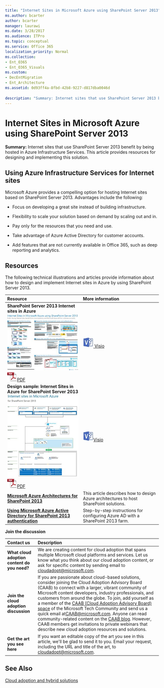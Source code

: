 ```yaml
---
title: "Internet Sites in Microsoft Azure using SharePoint Server 2013"
ms.author: bcarter
author: bcarter
manager: laurawi
ms.date: 3/28/2017
ms.audience: ITPro
ms.topic: conceptual
ms.service: Office 365
localization_priority: Normal
ms.collection:
- Ent_O365
- Ent_O365_Visuals
ms.custom:
- DecEntMigration
- Ent_Architecture
ms.assetid: 0d93ff4a-8fbd-42b8-9227-d817dba0046d

description: "Summary: Internet sites that use SharePoint Server 2013 benefit by being hosted in Azure Infrastructure Services. This article provides resources for designing and implementing this solution."
---
```


# Internet Sites in Microsoft Azure using SharePoint Server 2013

 **Summary:** Internet sites that use SharePoint Server 2013 benefit by being hosted in Azure Infrastructure Services. This article provides resources for designing and implementing this solution.
  
## Using Azure Infrastructure Services for Internet sites

Microsoft Azure provides a compelling option for hosting Internet sites based on SharePoint Server 2013. Advantages include the following:
  
- Focus on developing a great site instead of building infrastructure.
    
- Flexibility to scale your solution based on demand by scaling out and in.
    
- Pay only for the resources that you need and use.
    
- Take advantage of Azure Active Directory for customer accounts.
    
- Add features that are not currently available in Office 365, such as deep reporting and analytics.
    
## Resources

The following technical illustrations and articles provide information about how to design and implement Internet sites in Azure by using SharePoint Server 2013.
  
|**Resource**|**More information**|
|:-----|:-----|
|**SharePoint Server 2013 Internet sites in Azure** <br/> [![Image of Internet sites in Azure using SharePoint](images/MS_AZ_SPInternetSites.jpg)          ](https://go.microsoft.com/fwlink/p/?LinkId=392552) <br/> ![PDF file](images/ITPro_Other_PDFicon.png)[PDF](https://go.microsoft.com/fwlink/p/?LinkId=392552) |[![Visio file](images/ITPro_Other_VisioIcon.jpg)          ](https://go.microsoft.com/fwlink/p/?LinkId=392551)[Visio](https://go.microsoft.com/fwlink/p/?LinkId=392551) <br/> |This architecture model outlines key design activities and recommended architecture choices for Internet sites in Azure.  <br/> |
|**Design sample: Internet Sites in Azure for SharePoint Server 2013** <br/> [![Image of the Design sample: Internet sites in Microsoft Azure for SharePoint 2013](images/MS_AZ_InternetSitesDesignSample.jpg)          ](https://go.microsoft.com/fwlink/p/?LinkId=392549) <br/> ![PDF file](images/ITPro_Other_PDFicon.png)[PDF](https://go.microsoft.com/fwlink/p/?LinkId=392549) |![Visio file](images/ITPro_Other_VisioIcon.jpg)[Visio](https://go.microsoft.com/fwlink/p/?LinkId=392548) <br/> |Use this design sample as a starting point for your own architecture.  <br/> |
|**[Microsoft Azure Architectures for SharePoint 2013](microsoft-azure-architectures-for-sharepoint-2013.md)** <br/> |This article describes how to design Azure architectures to host SharePoint solutions.  <br/> |
|**[Using Microsoft Azure Active Directory for SharePoint 2013 authentication](using-microsoft-azure-active-directory-for-sharepoint-2013-authentication.md)** <br/> |Step-by-step instructions for configuring Azure AD with a SharePoint 2013 farm.  <br/> |
   
**Join the discussion**

|**Contact us**|**Description**|
|:-----|:-----|
|**What cloud adoption content do you need?** <br/> |We are creating content for cloud adoption that spans multiple Microsoft cloud platforms and services. Let us know what you think about our cloud adoption content, or ask for specific content by sending email to [cloudadopt@microsoft.com](mailto:cloudadopt@microsoft.com?Subject=[Cloud%20Adoption%20Content%20Feedback]:%20).  <br/> |
|**Join the cloud adoption discussion** <br/> |If you are passionate about cloud-based solutions, consider joining the Cloud Adoption Advisory Board (CAAB) to connect with a larger, vibrant community of Microsoft content developers, industry professionals, and customers from around the globe. To join, add yourself as a member of the [CAAB (Cloud Adoption Advisory Board) space](https://aka.ms/caab) of the Microsoft Tech Community and send us a quick email at[CAAB@microsoft.com](mailto:caab@microsoft.com?Subject=I%20just%20joined%20the%20Cloud%20Adoption%20Advisory%20Board!). Anyone can read community-related content on the [CAAB blog](https://blogs.technet.com/b/solutions_advisory_board/). However, CAAB members get invitations to private webinars that describe new cloud adoption resources and solutions.  <br/> |
|**Get the art you see here** <br/> |If you want an editable copy of the art you see in this article, we'll be glad to send it to you. Email your request, including the URL and title of the art, to [cloudadopt@microsoft.com](mailto:cloudadopt@microsoft.com?subject=[Art%20Request]:%20).  <br/> |
   
## See Also

[Cloud adoption and hybrid solutions](cloud-adoption-and-hybrid-solutions.md)

#### 


